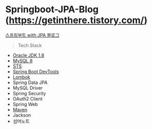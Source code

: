 # Springboot-JPA-Blog (https://getinthere.tistory.com/)
[스프링부트 with JPA 블로그](https://getinthere.tistory.com/category/%EC%8A%A4%ED%94%84%EB%A7%81%EB%B6%80%ED%8A%B8%20with%20JPA%20%EB%B8%94%EB%A1%9C%EA%B7%B8)

> Tech Stack  
* [Oracle JDK 1.8](https://adoptopenjdk.net/installation.html)
* [MySQL 8](https://www.mysql.com/)
* [STS](https://spring.io/tools)
* [Spring Boot DevTools](https://docs.spring.io/spring-boot/docs/1.5.16.RELEASE/reference/html/using-boot-devtools.html)
* [Lombok](https://projectlombok.org/)
* Spring Data JPA 
* MySQL Driver
* Spring Security
* OAuth2 Client
* Spring Web
* [Maven](https://mvnrepository.com/)
* Jackson
* 섬머노트 
